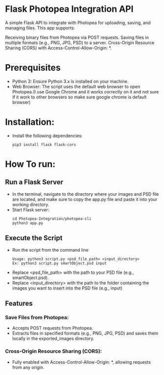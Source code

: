# Flask Photopea Integration API

A simple Flask API to integrate with Photopea for uploading, saving, and managing files. This app supports:

Receiving binary files from Photopea via POST requests.
Saving files in multiple formats (e.g., PNG, JPG, PSD) to a server.
Cross-Origin Resource Sharing (CORS) with Access-Control-Allow-Origin: *.

# Prerequisites
* Python 3: Ensure Python 3.x is installed on your machine.
* Web Browser: The script uses the default web browser to open Photopea.(I use Google Chrome and it works correctly on it and not sure if it work to other browsers so make sure google chrome is default browser)


# Installation:
* Install the following dependencies:
    ```
    pip3 install flask flask-cors
    ```


# How To run:

## Run a Flask Server
* In the terminal, navigate to the directory where your images and PSD file are located, and make sure to copy the app.py file and paste it into your working directory.
* Start Flask server:
    ```
    cd Photopea-Integration/photopea-cli
    python3 app.py
    ```

## Execute the Script
* Run the script from the command line
    ```
    Usage: python3 script.py <psd_file_path> <input_directory>
    Ex: python3 script.py smartObject.psd input
    ```
* Replace <psd_file_path> with the path to your PSD file (e.g., smartObject.psd).
* Replace <input_directory> with the path to the folder containing the images you want to insert into the PSD file (e.g., input)

## Features
### Save Files from Photopea:

* Accepts POST requests from Photopea.
* Extracts files in specified formats (e.g., PNG, JPG, PSD) and saves them locally in the exported_images directory.

### Cross-Origin Resource Sharing (CORS):

* Fully enabled with Access-Control-Allow-Origin: *, allowing requests from any origin.
